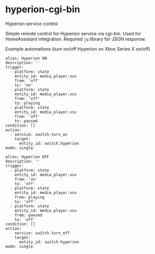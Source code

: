 # hyperion-cgi-bin
Hyperion service control

Simple remote control for Hyperion service via cgi-bin. Used for HomeAssistant integration.
Required `jq` library for JSON response.


Example automations (turn on/off Hyperion on Xbox Series X on/off)

```
alias: Hyperion ON
description: ''
trigger:
  - platform: state
    entity_id: media_player.xsx
    from: 'off'
    to: 'on'
  - platform: state
    entity_id: media_player.xsx
    from: 'off'
    to: playing
  - platform: state
    entity_id: media_player.xsx
    from: 'off'
    to: paused
condition: []
action:
  - service: switch.turn_on
    target:
      entity_id: switch.hyperion
mode: single
```

```
alias: Hyperion OFF
description: ''
trigger:
  - platform: state
    entity_id: media_player.xsx
    from: 'on'
    to: 'off'
  - platform: state
    entity_id: media_player.xsx
    from: playing
    to: 'off'
  - platform: state
    entity_id: media_player.xsx
    from: paused
    to: 'off'
condition: []
action:
  - service: switch.turn_off
    target:
      entity_id: switch.hyperion
mode: single
```